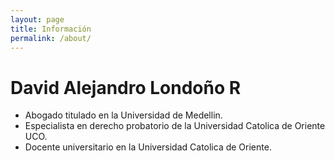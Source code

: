 ```yaml
---
layout: page
title: Información
permalink: /about/
---
```


# David Alejandro Londoño R

 - Abogado titulado en la Universidad de Medellin.
 - Especialista en derecho probatorio de la Universidad Catolica de Oriente UCO.
 - Docente universitario en la Universidad Catolica de Oriente.

